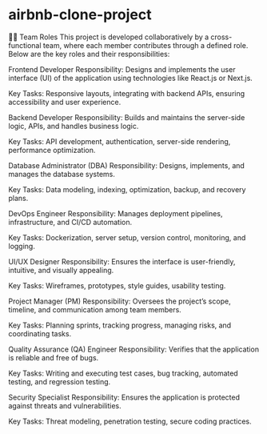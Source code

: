 # airbnb-clone-project
🧑‍💻 Team Roles
This project is developed collaboratively by a cross-functional team, where each member contributes through a defined role. Below are the key roles and their responsibilities:

Frontend Developer
Responsibility: Designs and implements the user interface (UI) of the application using technologies like React.js or Next.js.

Key Tasks: Responsive layouts, integrating with backend APIs, ensuring accessibility and user experience.

Backend Developer
Responsibility: Builds and maintains the server-side logic, APIs, and handles business logic.

Key Tasks: API development, authentication, server-side rendering, performance optimization.

Database Administrator (DBA)
Responsibility: Designs, implements, and manages the database systems.

Key Tasks: Data modeling, indexing, optimization, backup, and recovery plans.

DevOps Engineer
Responsibility: Manages deployment pipelines, infrastructure, and CI/CD automation.

Key Tasks: Dockerization, server setup, version control, monitoring, and logging.

UI/UX Designer
Responsibility: Ensures the interface is user-friendly, intuitive, and visually appealing.

Key Tasks: Wireframes, prototypes, style guides, usability testing.

Project Manager (PM)
Responsibility: Oversees the project’s scope, timeline, and communication among team members.

Key Tasks: Planning sprints, tracking progress, managing risks, and coordinating tasks.

Quality Assurance (QA) Engineer
Responsibility: Verifies that the application is reliable and free of bugs.

Key Tasks: Writing and executing test cases, bug tracking, automated testing, and regression testing.

Security Specialist
Responsibility: Ensures the application is protected against threats and vulnerabilities.

Key Tasks: Threat modeling, penetration testing, secure coding practices.